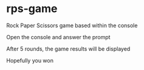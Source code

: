 # rps-game

Rock Paper Scissors game based within the console

Open the console and answer the prompt

After 5 rounds, the game results will be displayed

Hopefully you won

